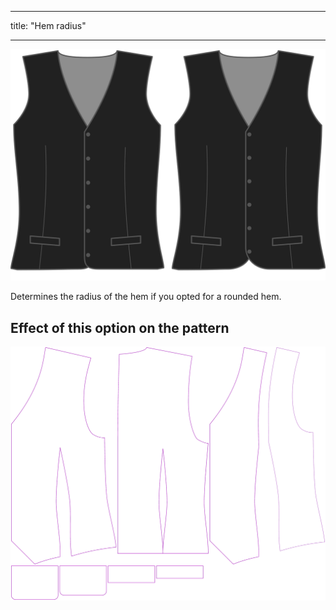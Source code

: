 - - -
title: "Hem radius"
- - -

![Hem radius](hemradius.svg)

Determines the radius of the hem if you opted for a rounded hem.

## Effect of this option on the pattern

![This image shows the effect of this option by superimposing several variants that have a different value for this option](wahid_hemradius_sample.svg "Effect of this option on the pattern")
